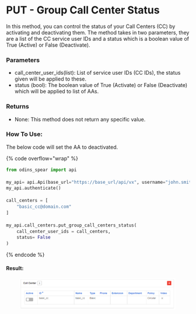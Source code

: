 # PUT - Group Call Center Status

In this method, you can control the status of your Call Centers (CC) by activating and deactivating them. The method takes in two parameters, they are a list of the CC service user IDs and a status which is a boolean value of True (Active) or False (Deactivate).

### Parameters&#x20;

* call\_center\_user\_ids(list): List of service user IDs (CC IDs), the status given will be applied to these.
* status (bool): The boolean value of True (Activate) or False (Deactivate) which will be applied to list of AAs.

### Returns

* None: This method does not return any specific value.

### How To Use:

The below code will set the AA to deactivated.

{% code overflow="wrap" %}
```python
from odins_spear import api

my_api= api.Api(base_url="https://base_url/api/vx", username="john.smith", password="ODIN_INSTANCE_1")
my_api.authenticate()

call_centers = [
    "basic_cc@domain.com"
]

my_api.call_centers.put_group_call_centers_status(
    call_center_user_ids = call_centers,
    status= False
)
```
{% endcode %}

#### Result:

<figure><img src="../../../.gitbook/assets/image (13).png" alt=""><figcaption></figcaption></figure>

